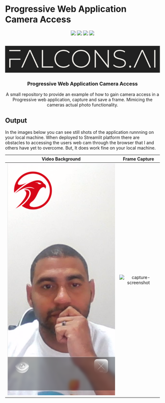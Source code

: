 # Progressive Web Application Camera Access

<div id="top"></div>
<div align="center">
  
![](https://img.shields.io/badge/Language-Javascript-blue)
![](https://img.shields.io/badge/License-MIT-blue)
![](https://img.shields.io/github/issues/mstatt/pwa-camera-access)
![](https://img.shields.io/github/forks/mstatt/pwa-camera-access)
  
</div>



<!-- PROJECT LOGO -->
<br />
<div align="center">
  <a href="https://github.com/mstatt/pwa-camera-access">
    <img src="assets/images/falcons-logo2.png" alt="Logo" >
  </a>

  <h3 align="center">
Progressive Web Application Camera Access</h3>

  <p align="center">
    A small repository to provide an example of how to gain camera access in a Progressive web application, capture and save a frame. Mimicing the cameras actual photo functionality.
    <br />

  </p>
</div>



<!-- OUTPUT -->
## Output

In the images below you can see still shots of the application runnning on your local machine. When deployed to Streamlit platform there are obstacles to accessing the users web cam through the browser that I and others have yet to overcome. But, It does work fine on your local machine.

Video Background            |  Frame Capture
:-------------------------:|:-------------------------:
![screen-screenshot] |  ![capture-screenshot]





<!-- MARKDOWN LINKS & IMAGES -->
[license-shield]: assets/68747470733a2f2f696d672e736869656c64732e696f2f6769746875622f6c6963656e73652f6f74686e65696c647265772f426573742d524541444d452d54656d706c6174652e7376673f7374796c653d666f722d7468652d6261646765.svg?style=for-the-badge
[license-url]: https://github.com/mstatt/pwa-camera-access/blob/main/LICENSE.txt
[screen-screenshot]: assets/images/2022-04-14_17_56_00-Falcons.png
[capture-screenshot]: assets/images/2022-04-14_17_56_33-Falcons.png
